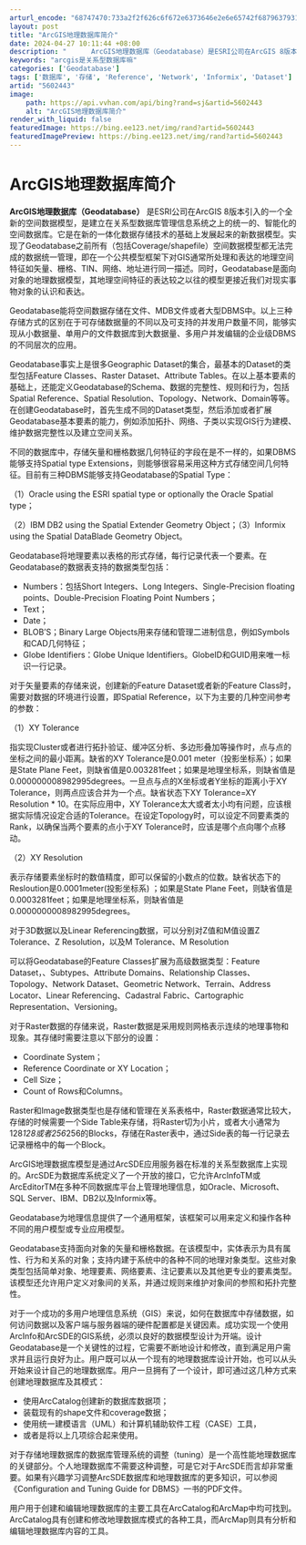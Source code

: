 ```yaml
---
arturl_encode: "68747470:733a2f2f626c6f672e6373646e2e6e65742f68796379313937:352f61727469636c652f64657461696c732f35363032343433"
layout: post
title: "ArcGIS地理数据库简介"
date: 2024-04-27 10:11:44 +08:00
description: "      ArcGIS地理数据库（Geodatabase）是ESRI公司在ArcGIS 8版本引入"
keywords: "arcgis是关系型数据库嘛"
categories: ['Geodatabase']
tags: ['数据库', '存储', 'Reference', 'Network', 'Informix', 'Dataset']
artid: "5602443"
image:
    path: https://api.vvhan.com/api/bing?rand=sj&artid=5602443
    alt: "ArcGIS地理数据库简介"
render_with_liquid: false
featuredImage: https://bing.ee123.net/img/rand?artid=5602443
featuredImagePreview: https://bing.ee123.net/img/rand?artid=5602443
---
```


# ArcGIS地理数据库简介

**ArcGIS地理数据库（Geodatabase）**
是ESRI公司在ArcGIS 8版本引入的一个全新的空间数据模型，是建立在关系型数据库管理信息系统之上的统一的、智能化的空间数据库。它是在新的一体化数据存储技术的基础上发展起来的新数据模型。实现了Geodatabase之前所有（包括Coverage/shapefile）空间数据模型都无法完成的数据统一管理，即在一个公共模型框架下对GIS通常所处理和表达的地理空间特征如矢量、栅格、TIN、网络、地址进行同一描述。同时，Geodatabase是面向对象的地理数据模型，其地理空间特征的表达较之以往的模型更接近我们对现实事物对象的认识和表达。

Geodatabase能将空间数据存储在文件、MDB文件或者大型DBMS中。以上三种存储方式的区别在于可存储数据量的不同以及可支持的并发用户数量不同，能够实现从小数据量、单用户的文件数据库到大数据量、多用户并发编辑的企业级DBMS的不同层次的应用。

Geodatabase事实上是很多Geographic Dataset的集合，最基本的Dataset的类型包括Feature Classes、Raster Dataset、Attribute Tables。在以上基本要素的基础上，还能定义Geodatabase的Schema、数据的完整性、规则和行为，包括Spatial Reference、Spatial Resolution、Topology、Network、Domain等等。在创建Geodatabase时，首先生成不同的Dataset类型，然后添加或者扩展Geodatabase基本要素的能力，例如添加拓扑、网络、子类以实现GIS行为建模、维护数据完整性以及建立空间关系。

不同的数据库中，存储矢量和栅格数据几何特征的字段在是不一样的，如果DBMS能够支持Spatial type Extensions，则能够很容易采用这种方式存储空间几何特征。目前有三种DBMS能够支持Geodatabase的Spatial Type：

（1）Oracle using the ESRI spatial type or optionally the Oracle Spatial type；

（2）IBM DB2 using the Spatial Extender Geometry Object；（3）Informix using the Spatial DataBlade Geometry Object。

Geodatabase将地理要素以表格的形式存储，每行记录代表一个要素。在Geodatabase的数据表支持的数据类型包括：

* Numbers：包括Short Integers、Long Integers、Single-Precision floating points、Double-Precision Floating Point Numbers；
* Text；
* Date；
* BLOB’S；Binary Large Objects用来存储和管理二进制信息，例如Symbols和CAD几何特征；
* Globe Identifiers：Globe Unique Identifiers。GlobeID和GUID用来唯一标识一行记录。

对于矢量要素的存储来说，创建新的Feature Dataset或者新的Feature Class时，需要对数据的环境进行设置，即Spatial Reference，以下为主要的几种空间参考的参数：

（1）XY Tolerance

指实现Cluster或者进行拓扑验证、缓冲区分析、多边形叠加等操作时，点与点的坐标之间的最小距离。缺省的XY Tolerance是0.001 meter（投影坐标系）；如果是State Plane Feet，则缺省值是0.003281feet；如果是地理坐标系，则缺省值是0.000000008982995degrees。一旦点与点的X坐标或者Y坐标的距离小于XY Tolerance，则两点应该合并为一个点。缺省状态下XY Tolerance=XY Resolution * 10。在实际应用中，XY Tolerance太大或者太小均有问题，应该根据实际情况设定合适的Tolerance。在设定Topology时，可以设定不同要素类的Rank，以确保当两个要素的点小于XY Tolerance时，应该是哪个点向哪个点移动。

（2）XY Resolution

表示存储要素坐标时的数值精度，即可以保留的小数点的位数。缺省状态下的Resloution是0.0001meter(投影坐标系) ；如果是State Plane Feet，则缺省值是0.0003281feet；如果是地理坐标系，则缺省值是0.0000000008982995degrees。

对于3D数据以及Linear Referencing数据，可以分别对Z值和M值设置Z Tolerance、Z Resolution，以及M Tolerance、M Resolution

可以将Geodatabase的Feature Classes扩展为高级数据类型：Feature Dataset，、Subtypes、Attribute Domains、Relationship Classes、Topology、Network Dataset、Geometric Network、Terrain、Address Locator、Linear Referencing、Cadastral Fabric、Cartographic Representation、Versioning。

对于Raster数据的存储来说，Raster数据是采用规则网格表示连续的地理事物和现象。其存储时需要注意以下部分的设置：

* Coordinate System；
* Reference Coordinate or XY Location；
* Cell Size；
* Count of Rows和Columns。

Raster和Image数据类型也是存储和管理在关系表格中，Raster数据通常比较大，存储的时候需要一个Side Table来存储，将Raster切为小片，或者大小通常为128*128或者256*256的Blocks，存储在Raster表中，通过Side表的每一行记录去记录栅格中的每一个Block。

ArcGIS地理数据库模型是通过ArcSDE应用服务器在标准的关系型数据库上实现的。ArcSDE为数据库系统定义了一个开放的接口，它允许ArcInfoTM或ArcEditorTM在多种不同数据库平台上管理地理信息，如Oracle、Microsoft、SQL Server、IBM、DB2以及Informix等。

Geodatabase为地理信息提供了一个通用框架，该框架可以用来定义和操作各种不同的用户模型或专业应用模型。

Geodatabase支持面向对象的矢量和栅格数据。在该模型中，实体表示为具有属性、行为和关系的对象；支持内建于系统中的各种不同的地理对象类型。这些对象类型包括简单对象、地理要素、网络要素、注记要素以及其他更专业的要素类型。该模型还允许用户定义对象间的关系，并通过规则来维护对象间的参照和拓扑完整性。

对于一个成功的多用户地理信息系统（GIS）来说，如何在数据库中存储数据，如何访问数据以及客户端与服务器端的硬件配置都是关键因素。成功实现一个使用ArcInfo和ArcSDE的GIS系统，必须以良好的数据模型设计为开端。设计Geodatabase是一个关键性的过程，它需要不断地设计和修改，直到满足用户需求并且运行良好为止。用户既可以从一个现有的地理数据库设计开始，也可以从头开始来设计自己的地理数据库。用户一旦拥有了一个设计，即可通过这几种方式来创建地理数据库及其模式：

* 使用ArcCatalog创建新的数据库数据项；
* 装载现有的shape文件和coverage数据；
* 使用统一建模语言（UML）和计算机辅助软件工程（CASE）工具，
* 或者是将以上几项综合起来使用。

对于存储地理数据库的数据库管理系统的调整（tuning）是一个高性能地理数据库的关键部分。个人地理数据库不需要这种调整，可是它对于ArcSDE而言却非常重要。如果有兴趣学习调整ArcSDE数据库和地理数据库的更多知识，可以参阅《Configuration and Tuning Guide for DBMS》一书的PDF文件。

用户用于创建和编辑地理数据库的主要工具在ArcCatalog和ArcMap中均可找到。ArcCatalog具有创建和修改地理数据库模式的各种工具，而ArcMap则具有分析和编辑地理数据库内容的工具。